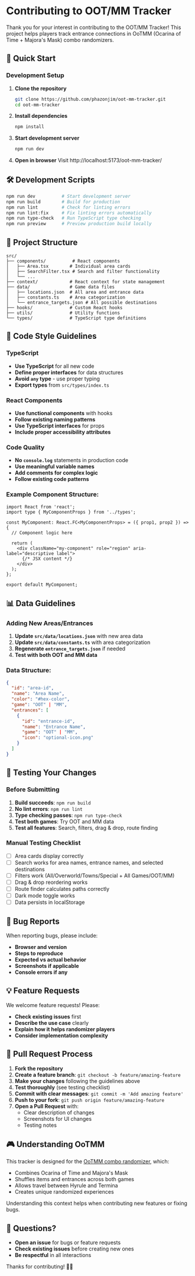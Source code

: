 # Contributing to OOT/MM Tracker

Thank you for your interest in contributing to the OOT/MM Tracker! This project helps players track entrance connections in OoTMM (Ocarina of Time + Majora's Mask) combo randomizers.

## 🚀 Quick Start

### Development Setup
1. **Clone the repository**
   ```bash
   git clone https://github.com/phazonjim/oot-mm-tracker.git
   cd oot-mm-tracker
   ```

2. **Install dependencies**
   ```bash
   npm install
   ```

3. **Start development server**
   ```bash
   npm run dev
   ```

4. **Open in browser**
   Visit http://localhost:5173/oot-mm-tracker/

## 🛠️ Development Scripts

```bash
npm run dev          # Start development server
npm run build        # Build for production
npm run lint         # Check for linting errors
npm run lint:fix     # Fix linting errors automatically
npm run type-check   # Run TypeScript type checking
npm run preview      # Preview production build locally
```

## 📁 Project Structure

```
src/
├── components/          # React components
│   ├── Area.tsx        # Individual area cards
│   ├── SearchFilter.tsx # Search and filter functionality
│   └── ...
├── context/            # React context for state management
├── data/               # Game data files
│   ├── locations.json  # All area and entrance data
│   ├── constants.ts    # Area categorization
│   └── entrance_targets.json # All possible destinations
├── hooks/              # Custom React hooks
├── utils/              # Utility functions
└── types/              # TypeScript type definitions
```

## 🎯 Code Style Guidelines

### TypeScript
- **Use TypeScript** for all new code
- **Define proper interfaces** for data structures
- **Avoid `any` type** - use proper typing
- **Export types** from `src/types/index.ts`

### React Components
- **Use functional components** with hooks
- **Follow existing naming patterns**
- **Use TypeScript interfaces** for props
- **Include proper accessibility attributes**

### Code Quality
- **No `console.log`** statements in production code
- **Use meaningful variable names**
- **Add comments for complex logic**
- **Follow existing code patterns**

### Example Component Structure:
```tsx
import React from 'react';
import type { MyComponentProps } from '../types';

const MyComponent: React.FC<MyComponentProps> = ({ prop1, prop2 }) => {
  // Component logic here
  
  return (
    <div className="my-component" role="region" aria-label="descriptive label">
      {/* JSX content */}
    </div>
  );
};

export default MyComponent;
```

## 📊 Data Guidelines

### Adding New Areas/Entrances
1. **Update `src/data/locations.json`** with new area data
2. **Update `src/data/constants.ts`** with area categorization
3. **Regenerate `entrance_targets.json`** if needed
4. **Test with both OOT and MM data**

### Data Structure:
```json
{
  "id": "area-id",
  "name": "Area Name", 
  "color": "#hex-color",
  "game": "OOT" | "MM",
  "entrances": [
    {
      "id": "entrance-id",
      "name": "Entrance Name",
      "game": "OOT" | "MM",
      "icon": "optional-icon.png"
    }
  ]
}
```

## 🧪 Testing Your Changes

### Before Submitting
1. **Build succeeds**: `npm run build`
2. **No lint errors**: `npm run lint`
3. **Type checking passes**: `npm run type-check`
4. **Test both games**: Try OOT and MM data
5. **Test all features**: Search, filters, drag & drop, route finding

### Manual Testing Checklist
- [ ] Area cards display correctly
- [ ] Search works for area names, entrance names, and selected destinations
- [ ] Filters work (All/Overworld/Towns/Special + All Games/OOT/MM)
- [ ] Drag & drop reordering works
- [ ] Route finder calculates paths correctly
- [ ] Dark mode toggle works
- [ ] Data persists in localStorage

## 🐛 Bug Reports

When reporting bugs, please include:
- **Browser and version**
- **Steps to reproduce**
- **Expected vs actual behavior**
- **Screenshots if applicable**
- **Console errors if any**

## 💡 Feature Requests

We welcome feature requests! Please:
- **Check existing issues** first
- **Describe the use case** clearly
- **Explain how it helps randomizer players**
- **Consider implementation complexity**

## 📝 Pull Request Process

1. **Fork the repository**
2. **Create a feature branch**: `git checkout -b feature/amazing-feature`
3. **Make your changes** following the guidelines above
4. **Test thoroughly** (see testing checklist)
5. **Commit with clear messages**: `git commit -m 'Add amazing feature'`
6. **Push to your fork**: `git push origin feature/amazing-feature`
7. **Open a Pull Request** with:
   - Clear description of changes
   - Screenshots for UI changes
   - Testing notes

## 🎮 Understanding OoTMM

This tracker is designed for the [OoTMM combo randomizer](https://ootmm.com/), which:
- Combines Ocarina of Time and Majora's Mask
- Shuffles items and entrances across both games
- Allows travel between Hyrule and Termina
- Creates unique randomized experiences

Understanding this context helps when contributing new features or fixing bugs.

## 🙏 Questions?

- **Open an issue** for bugs or feature requests
- **Check existing issues** before creating new ones
- **Be respectful** in all interactions

Thanks for contributing! 🎲✨